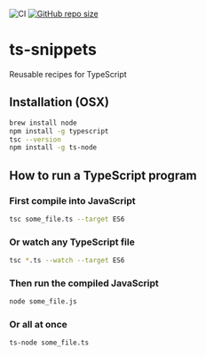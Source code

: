 ![CI](https://github.com/TheNewThinkTank/ts-snippets/actions/workflows/typescript-wf.yml/badge.svg)
[![GitHub repo size](https://img.shields.io/github/repo-size/TheNewThinkTank/ts-snippets?style=flat&logo=github&logoColor=whitesmoke&label=Repo%20Size)](https://github.com/TheNewThinkTank/ts-snippets/archive/refs/heads/main.zip)

# ts-snippets

Reusable recipes for TypeScript

## Installation (OSX)
```BASH
brew install node
npm install -g typescript
tsc --version
npm install -g ts-node
```

## How to run a TypeScript program
### First compile into JavaScript
```BASH
tsc some_file.ts --target ES6
```

### Or watch any TypeScript file
```BASH
tsc *.ts --watch --target ES6
```

### Then run the compiled JavaScript
```BASH
node some_file.js
```

### Or all at once
```BASH
ts-node some_file.ts
```
